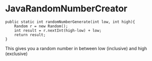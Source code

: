 # JavaRandomNumberCreator
    public static int randomNumberGenerate(int low, int high){
        Random r = new Random();
        int result = r.nextInt(high-low) + low;
        return result;
    }
This gives you a random number in between low (inclusive) and high (exclusive)
